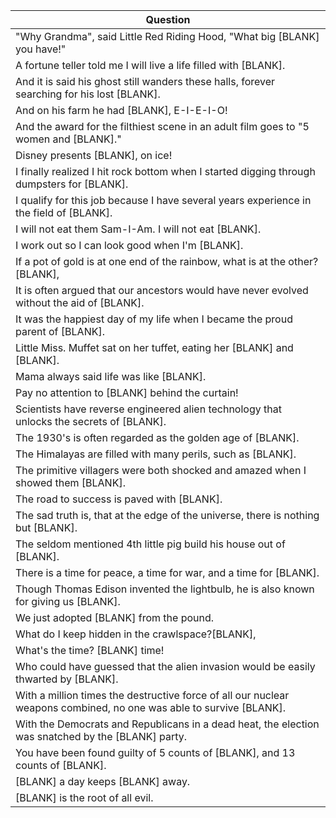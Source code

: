 Question |
--- |
"Why Grandma", said Little Red Riding Hood, "What big [BLANK] you have!" |
A fortune teller told me I will live a life filled with [BLANK]. |
And it is said his ghost still wanders these halls, forever searching for his lost [BLANK]. |
And on his farm he had [BLANK], E-I-E-I-O! |
And the award for the filthiest scene in an adult film goes to "5 women and [BLANK]." |
Disney presents [BLANK], on ice! |
I finally realized I hit rock bottom when I started digging through dumpsters for [BLANK]. |
I qualify for this job because I have several years experience in the field of [BLANK]. |
I will not eat them Sam-I-Am. I will not eat [BLANK]. |
I work out so I can look good when I'm [BLANK]. |
If a pot of gold is at one end of the rainbow, what is at the other?[BLANK], |
It is often argued that our ancestors would have never evolved without the aid of [BLANK]. |
It was the happiest day of my life when I became the proud parent of [BLANK]. |
Little Miss. Muffet sat on her tuffet, eating her [BLANK] and [BLANK]. |
Mama always said life was like [BLANK]. |
Pay no attention to [BLANK] behind the curtain! |
Scientists have reverse engineered alien technology that unlocks the secrets of [BLANK]. |
The 1930's is often regarded as the golden age of [BLANK]. |
The Himalayas are filled with many perils, such as [BLANK]. |
The primitive villagers were both shocked and amazed when I showed them [BLANK]. |
The road to success is paved with [BLANK]. |
The sad truth is, that at the edge of the universe, there is nothing but [BLANK]. |
The seldom mentioned 4th little pig build his house out of [BLANK]. |
There is a time for peace, a time for war, and a time for [BLANK]. |
Though Thomas Edison invented the lightbulb, he is also known for giving us [BLANK]. |
We just adopted [BLANK] from the pound. |
What do I keep hidden in the crawlspace?[BLANK], |
What's the time? [BLANK] time! |
Who could have guessed that the alien invasion would be easily thwarted by [BLANK]. |
With a million times the destructive force of all our nuclear weapons combined, no one was able to survive [BLANK]. |
With the Democrats and Republicans in a dead heat, the election was snatched by the [BLANK] party. |
You have been found guilty of 5 counts of [BLANK], and 13 counts of [BLANK]. |
[BLANK] a day keeps [BLANK] away. |
[BLANK] is the root of all evil. |
